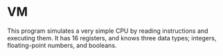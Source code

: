 # VM
This program simulates a very simple CPU by reading instructions and executing them. It has 16 registers, and knows
three data types; integers, floating-point numbers, and booleans.
